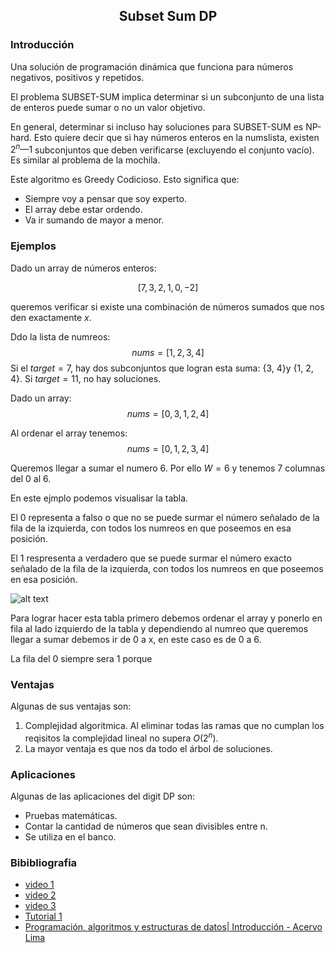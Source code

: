 <div align="center">
  
  ## Subset Sum DP
    
</div>

### Introducción
 
 Una solución de programación dinámica que funciona para números negativos, positivos y repetidos.
 
 El problema SUBSET-SUM implica determinar si un subconjunto de una lista de enteros puede sumar o no un valor objetivo. 

En general, determinar si incluso hay soluciones para SUBSET-SUM es NP-hard. Esto quiere decir que si hay números enteros en la numslista, existen $2^n — 1$  subconjuntos que deben verificarse (excluyendo el conjunto vacío). Es similar al problema de la mochila. 

Este algoritmo es Greedy Codicioso. Esto significa que:
* Siempre voy a pensar que soy experto.
* El array debe estar ordendo.
* Va ir sumando de mayor a menor.

### Ejemplos 
  Dado un array de números enteros:
  
   $$ [7,3,2,1,0,-2]$$ 
  
  queremos verificar si existe una combinación de números sumados que nos den exactamente $x$.
  
  
   Ddo la lista de numreos: 
   $$nums = [1, 2, 3, 4]$$
   Si el $target = 7$, hay dos subconjuntos que logran esta suma: {3, 4}y {1, 2, 4}. Si $target = 11$, no hay soluciones.
   
   Dado un array:
   $$nums = [0, 3, 1, 2, 4]$$

   Al ordenar el array tenemos:
   $$nums = [0, 1, 2, 3, 4]$$
   
   Queremos llegar a sumar el numero 6. Por ello $W=6$ y tenemos 7 columnas del 0 al 6. 
   
   En este ejmplo podemos visualisar la tabla. 
   
   El $0$ representa a falso o que no se puede surmar el número señalado de la fila de la izquierda, con todos los numreos en que poseemos en esa posición.  
   
   El $1$ respresenta a verdadero que se puede surmar el número exacto señalado de la fila de la izquierda, con todos los numreos en que poseemos en esa posición.  
 
   ![alt text](https://algocoding.files.wordpress.com/2015/05/subset_sum_11.png)
   
   Para lograr hacer esta tabla primero debemos ordenar el array y ponerlo en fila al lado izquierdo de la tabla y dependiendo al numreo que queremos llegar a sumar 
   debemos ir de 0 a x, en este caso es de 0 a 6.
   
   La fila del 0 siempre sera $1$ porque 

</ol>
  
### Ventajas
Algunas de sus ventajas son:

1) Complejidad algoritmica. Al eliminar todas las ramas que no cumplan los reqisitos la complejidad lineal no supera $O(2^{n})$. 
2) La mayor ventaja es que nos da todo el árbol de soluciones.


### Aplicaciones
Algunas de las aplicaciones del digit DP son:

* Pruebas matemáticas.
* Contar la cantidad de números que sean divisibles entre n.
* Se utiliza en el banco.

### Bibibliografia
* [video 1](https://youtu.be/s6FhG--P7z0)
* [video 2](https://youtu.be/kyLxTdsT8ws)
* [video 3](https://youtu.be/dJmyfFC3-3A)
* [Tutorial 1](https://towardsdatascience.com/how-to-find-all-solutions-to-the-subset-sum-problem-597f77677e45)
* [Programación, algoritmos y estructuras de datos| Introducción - Acervo Lima](https://algocoding.wordpress.com/2015/05/01/subset-sum-and-dynamic-programming/)
</div>
